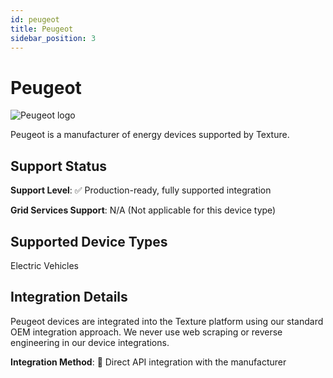 ```yaml
---
id: peugeot
title: Peugeot
sidebar_position: 3
---
```


# Peugeot

<div style={{ textAlign: 'center', margin: '20px 0' }}>
  <img 
    src="https://device.cms.texture.energy/logo/%20Peugeot%20Vector%20Icon.svg" 
    alt="Peugeot logo" 
    style={{ maxWidth: '200px', maxHeight: '150px' }}
  />
</div>

Peugeot is a manufacturer of energy devices supported by Texture.



## Support Status

**Support Level**: ✅ Production-ready, fully supported integration

**Grid Services Support**: N/A (Not applicable for this device type)

## Supported Device Types

Electric Vehicles

## Integration Details

Peugeot devices are integrated into the Texture platform using our standard OEM integration approach. We never use web scraping or reverse engineering in our device integrations.

**Integration Method**: 🔌 Direct API integration with the manufacturer



